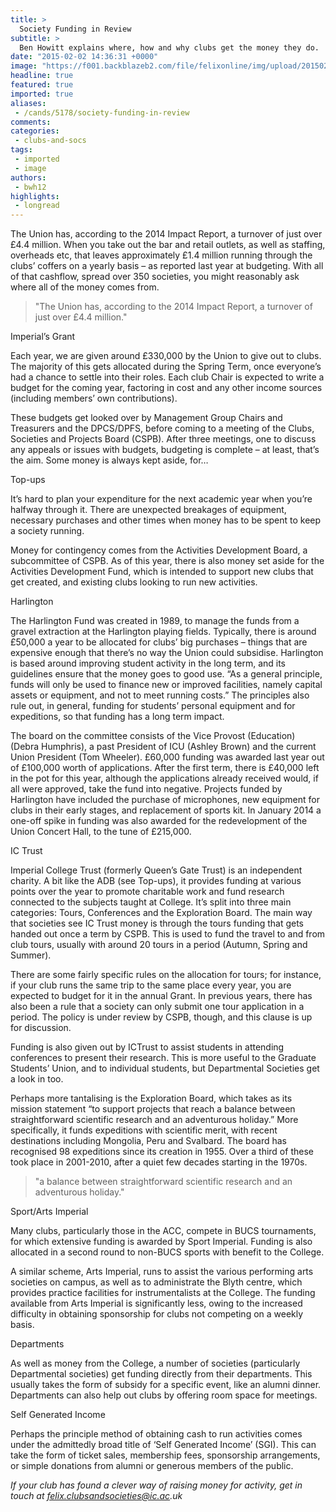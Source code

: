 ```yaml
---
title: >
  Society Funding in Review
subtitle: >
  Ben Howitt explains where, how and why clubs get the money they do.
date: "2015-02-02 14:36:31 +0000"
image: "https://f001.backblazeb2.com/file/felixonline/img/upload/201502021435-bwh12-mongolia-1.jpg"
headline: true
featured: true
imported: true
aliases:
 - /cands/5178/society-funding-in-review
comments:
categories:
 - clubs-and-socs
tags:
 - imported
 - image
authors:
 - bwh12
highlights:
 - longread
---
```


The Union has, according to the 2014 Impact Report, a turnover of just over £4.4 million. When you take out the bar and retail outlets, as well as staffing, overheads etc, that leaves approximately £1.4 million running through the clubs’ coffers on a yearly basis – as reported last year at budgeting. With all of that cashflow, spread over 350 societies, you might reasonably ask where all of the money comes from.

> "The Union has, according to the 2014 Impact Report, a turnover of just over £4.4 million."

Imperial’s Grant

Each year, we are given around £330,000 by the Union to give out to clubs. The majority of this gets allocated during the Spring Term, once everyone’s had a chance to settle into their roles. Each club Chair is expected to write a budget for the coming year, factoring in cost and any other income sources (including members’ own contributions).

These budgets get looked over by Management Group Chairs and Treasurers and the DPCS/DPFS, before coming to a meeting of the Clubs, Societies and Projects Board (CSPB). After three meetings, one to discuss any appeals or issues with budgets, budgeting is complete – at least, that’s the aim. Some money is always kept aside, for…

Top-ups

It’s hard to plan your expenditure for the next academic year when you’re halfway through it. There are unexpected breakages of equipment, necessary purchases and other times when money has to be spent to keep a society running.

Money for contingency comes from the Activities Development Board, a subcommittee of CSPB. As of this year, there is also money set aside for the Activities Development Fund, which is intended to support new clubs that get created, and existing clubs looking to run new activities.

Harlington

The Harlington Fund was created in 1989, to manage the funds from a gravel extraction at the Harlington playing fields. Typically, there is around £50,000 a year to be allocated for clubs’ big purchases – things that are expensive enough that there’s no way the Union could subsidise. Harlington is based around improving student activity in the long term, and its guidelines ensure that the money goes to good use. “As a general principle, funds will only be used to finance new or improved facilities, namely capital assets or equipment, and not to meet running costs.” The principles also rule out, in general, funding for students’ personal equipment and for expeditions, so that funding has a long term impact.

The board on the committee consists of the Vice Provost (Education) (Debra Humphris), a past President of ICU (Ashley Brown) and the current Union President (Tom Wheeler). £60,000 funding was awarded last year out of £100,000 worth of applications. After the first term, there is £40,000 left in the pot for this year, although the applications already received would, if all were approved, take the fund into negative. Projects funded by Harlington have included the purchase of microphones, new equipment for clubs in their early stages, and replacement of sports kit. In January 2014 a one-off spike in funding was also awarded for the redevelopment of the Union Concert Hall, to the tune of £215,000.

IC Trust

Imperial College Trust (formerly Queen’s Gate Trust) is an independent charity. A bit like the ADB (see Top-ups), it provides funding at various points over the year to promote charitable work and fund research connected to the subjects taught at College. It’s split into three main categories: Tours, Conferences and the Exploration Board. The main way that societies see IC Trust money is through the tours funding that gets handed out once a term by CSPB. This is used to fund the travel to and from club tours, usually with around 20 tours in a period (Autumn, Spring and Summer).

There are some fairly specific rules on the allocation for tours; for instance, if your club runs the same trip to the same place every year, you are expected to budget for it in the annual Grant. In previous years, there has also been a rule that a society can only submit one tour application in a period. The policy is under review by CSPB, though, and this clause is up for discussion.

Funding is also given out by ICTrust to assist students in attending conferences to present their research. This is more useful to the Graduate Students’ Union, and to individual students, but Departmental Societies get a look in too.

Perhaps more tantalising is the Exploration Board, which takes as its mission statement “to support projects that reach a balance between straightforward scientific research and an adventurous holiday.” More specifically, it funds expeditions with scientific merit, with recent destinations including Mongolia, Peru and Svalbard. The board has recognised 98 expeditions since its creation in 1955. Over a third of these took place in 2001-2010, after a quiet few decades starting in the 1970s.

> "a balance between straightforward scientific research and an adventurous holiday."

Sport/Arts Imperial

Many clubs, particularly those in the ACC, compete in BUCS tournaments, for which extensive funding is awarded by Sport Imperial. Funding is also allocated in a second round to non-BUCS sports with benefit to the College.

A similar scheme, Arts Imperial, runs to assist the various performing arts societies on campus, as well as to administrate the Blyth centre, which provides practice facilities for instrumentalists at the College. The funding available from Arts Imperial is significantly less, owing to the increased difficulty in obtaining sponsorship for clubs not competing on a weekly basis.

Departments

As well as money from the College, a number of societies (particularly Departmental societies) get funding directly from their departments. This usually takes the form of subsidy for a specific event, like an alumni dinner. Departments can also help out clubs by offering room space for meetings.

Self Generated Income

Perhaps the principle method of obtaining cash to run activities comes under the admittedly broad title of ‘Self Generated Income’ (SGI). This can take the form of ticket sales, membership fees, sponsorship arrangements, or simple donations from alumni or generous members of the public.

_If your club has found a clever way of raising money for activity, get in touch at felix.clubsandsocieties@ic.ac.uk_
